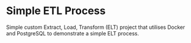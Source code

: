 # Simple ETL Process

Simple custom Extract, Load, Transform (ELT) project that utilises Docker and PostgreSQL to demonstrate a simple ELT process.